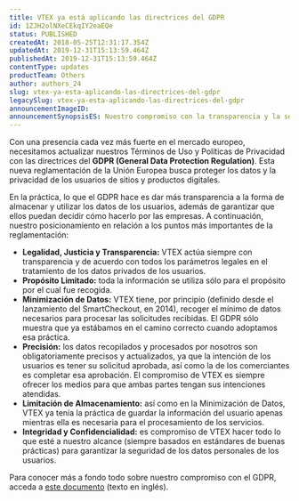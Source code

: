 ```yaml
---
title: VTEX ya está aplicando las directrices del GDPR
id: 1ZJH2olNXeCEkqIY2eaEQe
status: PUBLISHED
createdAt: 2018-05-25T12:31:17.354Z
updatedAt: 2019-12-31T15:13:59.464Z
publishedAt: 2019-12-31T15:13:59.464Z
contentType: updates
productTeam: Others
author: authors_24
slug: vtex-ya-esta-aplicando-las-directrices-del-gdpr
legacySlug: vtex-ya-esta-aplicando-las-directrices-del-gdpr
announcementImageID: 
announcementSynopsisES: Nuestro compromiso con la transparencia y la seguridad de la información ha sido reforzado por nuestra adhesión al GDPR.
---
```


Con una presencia cada vez más fuerte en el mercado europeo, necesitamos actualizar nuestros Términos de Uso y Políticas de Privacidad con las directrices del __GDPR (General Data Protection Regulation)__. Esta nueva reglamentación de la Unión Europea busca proteger los datos y la privacidad de los usuarios de sitios y productos digitales.

En la práctica, lo que el GDPR hace es dar más transparencia a la forma de almacenar y utilizar los datos de los usuarios, además de garantizar que ellos puedan decidir cómo hacerlo por las empresas. A continuación, nuestro posicionamiento en relación a los puntos más importantes de la reglamentación:

- __Legalidad, Justicia y Transparencia:__ VTEX actúa siempre con transparencia y de acuerdo con todos los parámetros legales en el tratamiento de los datos privados de los usuarios.
- __Propósito Limitado:__ toda la información se utiliza sólo para el propósito por el cual fue recogida.
- __Minimización de Datos:__ VTEX tiene, por principio (definido desde el lanzamiento del SmartCheckout, en 2014), recoger el mínimo de datos necesarios para procesar las solicitudes recibidas. El GDPR sólo muestra que ya estábamos en el camino correcto cuando adoptamos esa práctica.
- __Precisión:__ los datos recopilados y procesados por nosotros son obligatoriamente precisos y actualizados, ya que la intención de los usuarios es tener su solicitud aprobada, así como la de los comerciantes es completar esa aprobación. El compromiso de VTEX es siempre ofrecer los medios para que ambas partes tengan sus intenciones atendidas.
- __Limitación de Almacenamiento:__ así como en la Minimización de Datos, VTEX ya tenía la práctica de guardar la información del usuario apenas mientras ella es necesaria para el procesamiento de los servicios.
- __Integridad y Confidencialidad:__ es compromiso de VTEX hacer todo lo que esté a nuestro alcance (siempre basados en estándares de buenas prácticas) para garantizar la seguridad de los datos personales de los usuarios.

Para conocer más a fondo todo sobre nuestro compromiso con el GDPR, acceda a [este documento](https://compliance.vtex.com/gdpr/) (texto en inglés).
